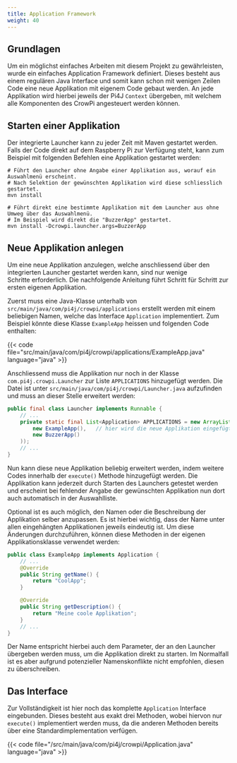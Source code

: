```yaml
---
title: Application Framework
weight: 40
---
```


## Grundlagen
Um ein möglichst einfaches Arbeiten mit diesem Projekt zu gewährleisten, wurde ein einfaches Application Framework definiert. Dieses 
besteht aus einem regulären Java Interface und somit kann schon mit wenigen Zeilen Code eine neue Applikation mit eigenem Code gebaut werden. 
An jede Applikation wird hierbei jeweils der Pi4J `Context` übergeben, mit welchem alle Komponenten des CrowPi angesteuert werden können.

## Starten einer Applikation
Der integrierte Launcher kann zu jeder Zeit mit Maven gestartet werden. Falls der Code direkt auf dem Raspberry Pi zur Verfügung steht, 
kann zum Beispiel mit folgenden Befehlen eine Applikation gestartet werden:

```shell
# Führt den Launcher ohne Angabe einer Applikation aus, worauf ein Auswahlmenü erscheint.
# Nach Selektion der gewünschten Applikation wird diese schliesslich gestartet.
mvn install

# Führt direkt eine bestimmte Applikation mit dem Launcher aus ohne Umweg über das Auswahlmenü.
# Im Beispiel wird direkt die "BuzzerApp" gestartet.
mvn install -Dcrowpi.launcher.args=BuzzerApp
```

## Neue Applikation anlegen
Um eine neue Applikation anzulegen, welche anschliessend über den integrierten Launcher gestartet werden kann, sind nur wenige  
Schritte erforderlich. Die nachfolgende Anleitung führt Schritt für Schritt zur ersten eigenen Applikation.

Zuerst muss eine Java-Klasse unterhalb von `src/main/java/com/pi4j/crowpi/applications` erstellt werden mit einem beliebigen Namen,
welche das Interface `Application` implementiert. Zum Beispiel könnte diese Klasse `ExampleApp` heissen und folgenden Code enthalten:

{{< code file="src/main/java/com/pi4j/crowpi/applications/ExampleApp.java" language="java" >}}

Anschliessend muss die Applikation nur noch in der Klasse `com.pi4j.crowpi.Launcher` zur Liste `APPLICATIONS` hinzugefügt werden. Die
Datei ist unter `src/main/java/com/pi4j/crowpi/Launcher.java` aufzufinden und muss an dieser Stelle erweitert werden:

```java
public final class Launcher implements Runnable {
    // ...
    private static final List<Application> APPLICATIONS = new ArrayList<>(Arrays.asList(
        new ExampleApp(),   // hier wird die neue Applikation eingefügt
        new BuzzerApp()
    ));
    // ...
}
```

Nun kann diese neue Applikation beliebig erweitert werden, indem weitere Codes innerhalb der `execute()` Methode hinzugefügt werden. Die 
Applikation kann jederzeit durch Starten des Launchers getestet werden und erscheint bei fehlender Angabe der gewünschten Applikation 
nun dort auch automatisch in der Auswahlliste.

Optional ist es auch möglich, den Namen oder die Beschreibung der Applikation selber anzupassen. Es ist hierbei wichtig, dass der Name 
unter allen eingehängten Applikationen jeweils eindeutig ist. Um diese Änderungen durchzuführen, können diese Methoden in der eigenen 
Applikationsklasse verwendet werden:

```java
public class ExampleApp implements Application {
    // ...
    @Override
    public String getName() {
        return "CoolApp";
    }

    @Override
    public String getDescription() {
        return "Meine coole Applikation";
    }
    // ...
}
```

Der Name entspricht hierbei auch dem Parameter, der an den Launcher übergeben werden muss, um die Applikation direkt zu starten. Im 
Normalfall ist es aber aufgrund potenzieller Namenskonflikte nicht empfohlen, diesen zu überschreiben.

## Das Interface
Zur Vollständigkeit ist hier noch das komplette `Application` Interface eingebunden. Dieses besteht aus exakt drei Methoden, wobei 
hiervon nur `execute()` implementiert werden muss, da die anderen Methoden bereits über eine Standardimplementation verfügen.

{{< code file="/src/main/java/com/pi4j/crowpi/Application.java" language="java" >}}
